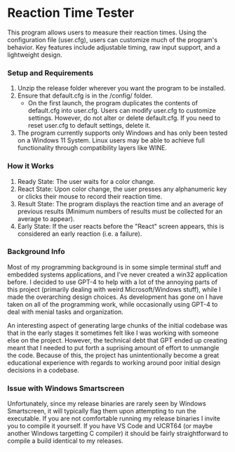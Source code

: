 # Reaction Time Tester
This program allows users to measure their reaction times. Using the configuration file (user.cfg), users can customize much of the program's behavior. Key features include adjustable timing, raw input support, and a lightweight design.

### Setup and Requirements
1. Unzip the release folder wherever you want the program to be installed.
2. Ensure that default.cfg is in the /config/ folder.
   - On the first launch, the program duplicates the contents of default.cfg into user.cfg. Users can modify user.cfg to customize settings. However, do not alter or delete default.cfg. If you need to reset user.cfg to default settings, delete it.
3. The program currently supports only Windows and has only been tested on a Windows 11 System. Linux users may be able to achieve full functionality through compatibility layers like WINE.

### How it Works
1. Ready State: The user waits for a color change.
2. React State: Upon color change, the user presses any alphanumeric key or clicks their mouse to record their reaction time.
3. Result State: The program displays the reaction time and an average of previous results (Minimum numbers of results must be collected for an average to appear).
4. Early State: If the user reacts before the "React" screen appears, this is considered an early reaction (i.e. a failure).

### Background Info
Most of my programming background is in some simple terminal stuff and embedded systems applications, and I've never created a win32 application before. I decided to use GPT-4 to help with a lot of the annoying parts of this project (primarily dealing with weird Microsoft/Windows stuff), while I made the overarching design choices. As development has gone on I have taken on all of the programming work, while occasionally using GPT-4 to deal with menial tasks and organization.

An interesting aspect of generating large chunks of the initial codebase was that in the early stages it sometimes felt like I was working with someone else on the project. However, the technical debt that GPT ended up creating meant that I needed to put forth a suprising amount of effort to unmangle the code. Because of this, the project has unintentionally become a great educational experience with regards to working around poor initial design decisions in a codebase.

### Issue with Windows Smartscreen
Unfortunately, since my release binaries are rarely seen by Windows Smartscreen, it will typically flag them upon attempting to run the executable. If you are not comfortable running my release binaries I invite you to compile it yourself. If you have VS Code and UCRT64 (or maybe another Windows targetting C compiler) it should be fairly straightforward to compile a build identical to my releases.
